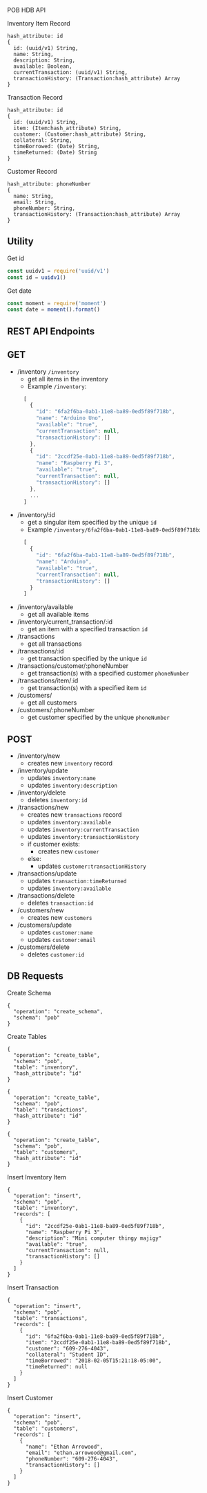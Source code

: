 POB HDB API

Inventory Item Record
```
hash_attribute: id
{
  id: (uuid/v1) String,
  name: String,
  description: String,
  available: Boolean,
  currentTransaction: (uuid/v1) String,
  transactionHistory: (Transaction:hash_attribute) Array
}
```

Transaction Record
```
hash_attribute: id
{
  id: (uuid/v1) String,
  item: (Item:hash_attribute) String,
  customer: (Customer:hash_attribute) String,
  collateral: String,
  timeBorrowed: (Date) String, 
  timeReturned: (Date) String
}
```

Customer Record
```
hash_attribute: phoneNumber
{
  name: String,
  email: String,
  phoneNumber: String,
  transactionHistory: (Transaction:hash_attribute) Array
}
```

## Utility
Get id
```js
const uuidv1 = require('uuid/v1')
const id = uuidv1()
```

Get date
```js
const moment = require('moment')
const date = moment().format()
```

## REST API Endpoints
## GET
- /inventory `/inventory`
  - get all items in the inventory
  - Example `/inventory`:
  ```js
    [
      {
        "id": "6fa2f6ba-0ab1-11e8-ba89-0ed5f89f718b", 
        "name": "Arduino Uno",
        "available": "true",
        "currentTransaction": null,
        "transactionHistory": []
      },
      {
        "id": "2ccdf25e-0ab1-11e8-ba89-0ed5f89f718b", 
        "name": "Raspberry Pi 3",
        "available": "true",
        "currentTransaction": null,
        "transactionHistory": []
      },
      ...
    ]
  ```
- /inventory/:id 
  - get a singular item specified by the unique `id`
  - Example `/inventory/6fa2f6ba-0ab1-11e8-ba89-0ed5f89f718b`:
  ```js
    [
      {
        "id": "6fa2f6ba-0ab1-11e8-ba89-0ed5f89f718b", 
        "name": "Arduino",
        "available": "true",
        "currentTransaction": null,
        "transactionHistory": []
      }
    ]
  ```
- /inventory/available
  - get all available items
- /inventory/current_transaction/:id
  - get an item with a specified transaction `id`
- /transactions
  - get all transactions
- /transactions/:id
  - get transaction specified by the unique `id`
- /transactions/customer/:phoneNumber
  - get transaction(s) with a specified customer `phoneNumber`
- /transactions/item/:id
  - get transaction(s) with a specified item `id`
- /customers/
  - get all customers
- /customers/:phoneNumber
  - get customer specified by the unique `phoneNumber`

## POST
- /inventory/new
  - creates new `inventory` record
- /inventory/update
  - updates `inventory:name`
  - updates `inventory:description`
- /inventory/delete
  - deletes `inventory:id`
- /transactions/new
  - creates new `transactions` record
  - updates `inventory:available`
  - updates `inventory:currentTransaction`
  - updates `inventory:transactionHistory`
  - if customer exists:
    - creates new `customer`
  - else:
    - updates `customer:transactionHistory`
- /transactions/update
  - updates `transaction:timeReturned`
  - updates `inventory:available`
- /transactions/delete
  - deletes `transaction:id`
- /customers/new
  - creates new `customers`
- /customers/update
  - updates `customer:name`
  - updates `customer:email`
- /customers/delete
  - deletes `customer:id`

## DB Requests

Create Schema
```
{
  "operation": "create_schema",
  "schema": "pob"
}
```

Create Tables
```
{
  "operation": "create_table",
  "schema": "pob",
  "table": "inventory",
  "hash_attribute": "id"
}

{
  "operation": "create_table",
  "schema": "pob",
  "table": "transactions",
  "hash_attribute": "id"
}

{
  "operation": "create_table",
  "schema": "pob",
  "table": "customers",
  "hash_attribute": "id"
}
```

Insert Inventory Item
```
{
  "operation": "insert",
  "schema": "pob",
  "table": "inventory",
  "records": [
    {
      "id": "2ccdf25e-0ab1-11e8-ba89-0ed5f89f718b",
      "name": "Raspberry Pi 3",
      "description": "Mini computer thingy majigy"
      "available": "true",
      "currentTransaction": null,
      "transactionHistory": []
    }
  ]
}
```

Insert Transaction 
```
{
  "operation": "insert",
  "schema": "pob",
  "table": "transactions",
  "records": [
    {
      "id": "6fa2f6ba-0ab1-11e8-ba89-0ed5f89f718b",
      "item": "2ccdf25e-0ab1-11e8-ba89-0ed5f89f718b",
      "customer": "609-276-4043",
      "collateral": "Student ID",
      "timeBorrowed": "2018-02-05T15:21:18-05:00",
      "timeReturned": null
    }
  ]
}
```

Insert Customer
```
{
  "operation": "insert",
  "schema": "pob",
  "table": "customers",
  "records": [
    {
      "name": "Ethan Arrowood",
      "email": "ethan.arrowood@gmail.com",
      "phoneNumber": "609-276-4043",
      "transactionHistory": []
    }
  ]
}
```